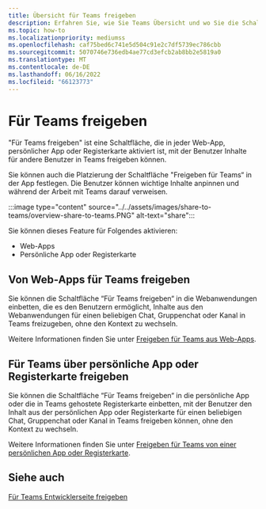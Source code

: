 ```yaml
---
title: Übersicht für Teams freigeben
description: Erfahren Sie, wie Sie Teams Übersicht und wo Sie die Schaltfläche "Teilen zu Teams" in den Teams-Apps und Registerkarten-Apps erstellen können.
ms.topic: how-to
ms.localizationpriority: mediumss
ms.openlocfilehash: caf75bed6c741e5d504c91e2c7df5739ec786cbb
ms.sourcegitcommit: 5070746e736edb4ae77cd3efcb2ab8bb2e5819a0
ms.translationtype: MT
ms.contentlocale: de-DE
ms.lasthandoff: 06/16/2022
ms.locfileid: "66123773"
---
```

# <a name="share-to-teams"></a>Für Teams freigeben

"Für Teams freigeben" ist eine Schaltfläche, die in jeder Web-App, persönlicher App oder Registerkarte aktiviert ist, mit der Benutzer Inhalte für andere Benutzer in Teams freigeben können.

Sie können auch die Platzierung der Schaltfläche "Freigeben für Teams“ in der App festlegen. Die Benutzer können wichtige Inhalte anpinnen und während der Arbeit mit Teams darauf verweisen.

:::image type="content" source="../../assets/images/share-to-teams/overview-share-to-teams.PNG" alt-text="share":::

Sie können dieses Feature für Folgendes aktivieren:

* Web-Apps
* Persönliche App oder Registerkarte

## <a name="share-to-teams-from-web-apps"></a>Von Web-Apps für Teams freigeben

Sie können die Schaltfläche “Für Teams freigeben“ in die Webanwendungen einbetten, die es den Benutzern ermöglicht, Inhalte aus den Webanwendungen für einen beliebigen Chat, Gruppenchat oder Kanal in Teams freizugeben, ohne den Kontext zu wechseln.

Weitere Informationen finden Sie unter [Freigeben für Teams aus Web-Apps](share-to-teams-from-web-apps.md).

## <a name="share-to-teams-from-personal-app-or-tab"></a>Für Teams über persönliche App oder Registerkarte freigeben

Sie können die Schaltfläche “Für Teams freigeben“ in die persönliche App oder die in Teams gehostete Registerkarte einbetten, mit der Benutzer den Inhalt aus der persönlichen App oder Registerkarte für einen beliebigen Chat, Gruppenchat oder Kanal in Teams freigeben können, ohne den Kontext zu wechseln.

Weitere Informationen finden Sie unter [Freigeben für Teams von einer persönlichen App oder Registerkarte](share-to-teams-from-personal-app-or-tab.md).

## <a name="see-also"></a>Siehe auch

[Für Teams Entwicklerseite freigeben](https://developer.microsoft.com/microsoft-teams/share-to-teams#/)

